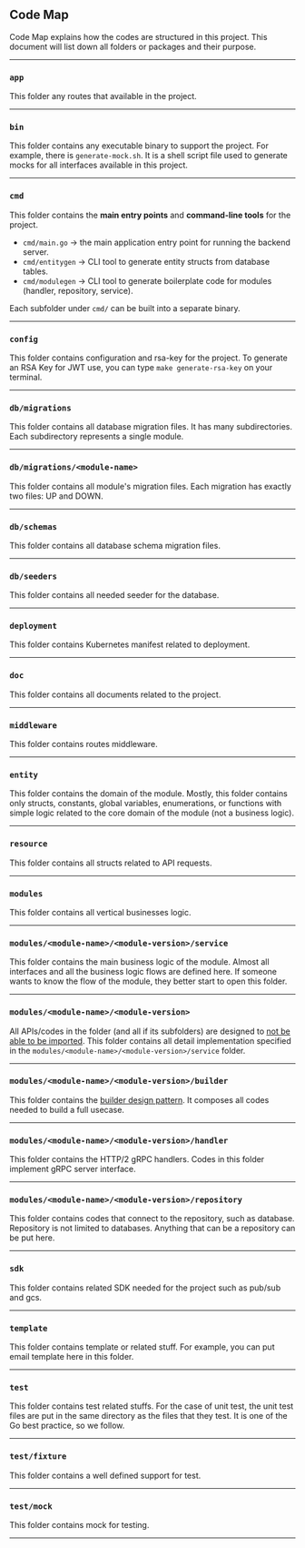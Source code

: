 ## Code Map

Code Map explains how the codes are structured in this project. This document will list down all folders or packages and their purpose.

---

### `app`

This folder any routes that available in the project.

---

### `bin`

This folder contains any executable binary to support the project.
For example, there is `generate-mock.sh`. It is a shell script file used to generate mocks for all interfaces available in this project.

---

### `cmd`

This folder contains the **main entry points** and **command-line tools** for the project.

- `cmd/main.go` → the main application entry point for running the backend server.
- `cmd/entitygen` → CLI tool to generate entity structs from database tables.
- `cmd/modulegen` → CLI tool to generate boilerplate code for modules (handler, repository, service).

Each subfolder under `cmd/` can be built into a separate binary.

---

### `config`

This folder contains configuration and rsa-key for the project.
To generate an RSA Key for JWT use, you can type `make generate-rsa-key` on your terminal.

---

### `db/migrations`

This folder contains all database migration files. It has many subdirectories. Each subdirectory represents a single module.

---

### `db/migrations/<module-name>`

This folder contains all module's migration files. Each migration has exactly two files: UP and DOWN. 

---

### `db/schemas`

This folder contains all database schema migration files.

---

### `db/seeders`

This folder contains all needed seeder for the database.

---

### `deployment`

This folder contains Kubernetes manifest related to deployment.

---

### `doc`

This folder contains all documents related to the project.

---

### `middleware`

This folder contains routes middleware.

---

### `entity`

This folder contains the domain of the module.
Mostly, this folder contains only structs, constants, global variables, enumerations, or functions with simple logic related to the core domain of the module (not a business logic).

---

### `resource`

This folder contains all structs related to API requests.

---

### `modules`

This folder contains all vertical businesses logic.

---

### `modules/<module-name>/<module-version>/service`

This folder contains the main business logic of the module. Almost all interfaces and all the business logic flows are defined here.
If someone wants to know the flow of the module, they better start to open this folder.

---

### `modules/<module-name>/<module-version>`

All APIs/codes in the folder (and all if its subfolders) are designed to [not be able to be imported](https://golang.org/doc/go1.4packages).
This folder contains all detail implementation specified in the `modules/<module-name>/<module-version>/service` folder.

---

### `modules/<module-name>/<module-version>/builder`

This folder contains the [builder design pattern](https://sourcemaking.com/design_patterns/builder).
It composes all codes needed to build a full usecase.

---

### `modules/<module-name>/<module-version>/handler`

This folder contains the HTTP/2 gRPC handlers.
Codes in this folder implement gRPC server interface.

---

### `modules/<module-name>/<module-version>/repository`

This folder contains codes that connect to the repository, such as database.
Repository is not limited to databases. Anything that can be a repository can be put here.

---

### `sdk`

This folder contains related SDK needed for the project such as pub/sub and gcs.

---

### `template`

This folder contains template or related stuff.
For example, you can put email template here in this folder.

---

### `test`

This folder contains test related stuffs.
For the case of unit test, the unit test files are put in the same directory as the files that they test. It is one of the Go best practice, so we follow.

---

### `test/fixture`

This folder contains a well defined support for test.

---

### `test/mock`

This folder contains mock for testing.

---